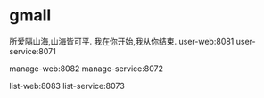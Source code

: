 # gmall
所爱隔山海,山海皆可平.
我在你开始,我从你结束.
user-web:8081
user-service:8071

manage-web:8082
manage-service:8072

list-web:8083
list-service:8073